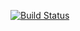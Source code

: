 [![Build Status](https://travis-ci.com/RLWB/nodejs-travis-ci.svg?branch=master)](https://travis-ci.com/RLWB/nodejs-travis-ci)